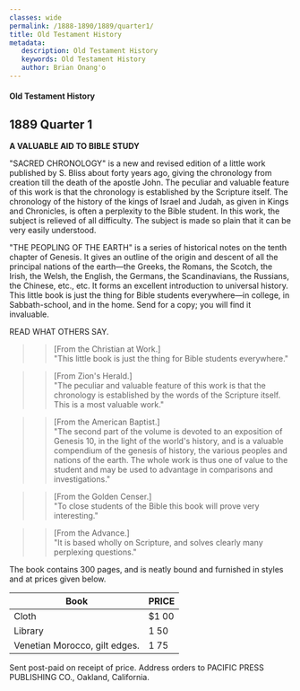 ```yaml
---
classes: wide
permalink: /1888-1890/1889/quarter1/
title: Old Testament History
metadata:
   description: Old Testament History
   keywords: Old Testament History
   author: Brian Onang'o
---
```


#### Old Testament History

## 1889 Quarter 1

**A VALUABLE AID TO BIBLE STUDY**

"SACRED CHRONOLOGY" is a new and revised edition of a little work published by S. Bliss about forty years ago, giving the chronology from creation till the death of the apostle John. The peculiar and valuable feature of this work is that the chronology is established by the Scripture itself. The chronology of the history of the kings of Israel and Judah, as given in Kings and Chronicles, is often a perplexity to the Bible student. In this work, the subject is relieved of all difficulty. The subject is made so plain that it can be very easily understood.

"THE PEOPLING OF THE EARTH" is a series of historical notes on the tenth chapter of Genesis. It gives an outline of the origin and descent of all the principal nations of the earth—the Greeks, the Romans, the Scotch, the Irish, the Welsh, the English, the Germans, the Scandinavians, the Russians, the Chinese, etc., etc. It forms an excellent introduction to universal history. This little book is just the thing for Bible students everywhere—in college, in Sabbath-school, and in the home. Send for a copy; you will find it invaluable.

READ WHAT OTHERS SAY.
>> [From the Christian at Work.]<br>"This little book is just the thing for Bible students everywhere."

>>[From Zion's Herald.] <br>"The peculiar and valuable feature of this work is that the chronology is established by the words of the Scripture itself. This is a most valuable work."

>>[From the American Baptist.] <br>"The second part of the volume is devoted to an exposition of Genesis 10, in the light of the world's history, and is a valuable compendium of the genesis of history, the various peoples and nations of the earth. The whole work is thus one of value to the student and may be used to advantage in comparisons and investigations."

>>[From the Golden Censer.]<br> "To close students of the Bible this book will prove very interesting."

>>[From the Advance.]<br> "It is based wholly on Scripture, and solves clearly many perplexing questions."

The book contains 300 pages, and is neatly bound and furnished in styles and at prices given below.

Book | PRICE
-----|-----------
Cloth | $1 00
Library | 1 50
Venetian Morocco, gilt edges. | 1 75

Sent post-paid on receipt of price. Address orders to PACIFIC PRESS PUBLISHING CO., Oakland, California. 

